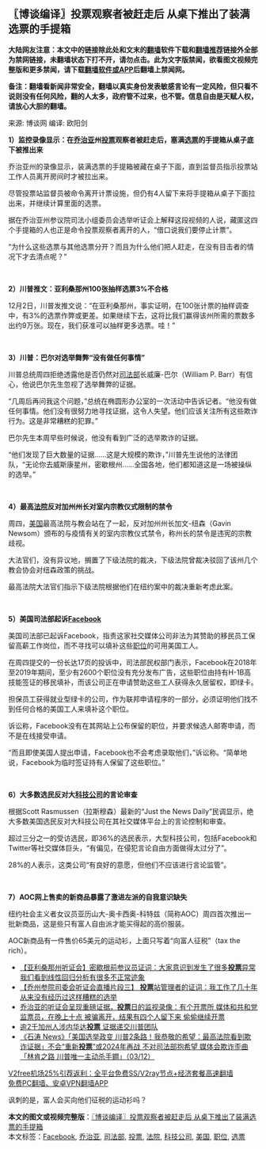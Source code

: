  <h2>〖博谈编译〗投票观察者被赶走后 从桌下推出了装满选票的手提箱</h2> <p class="notice"><b>大陆网友注意：本文中的链接除此处和文末的<a href="https://github.com/bannedbook/fanqiang" >翻墙</a>软件下载和<a href="https://github.com/killgcd/justmysocks/blob/master/README.md">翻墙推荐</a>链接外全部为禁网链接，未翻墙状态下打不开，请勿点击。此为文字版禁闻，欲看图文视频完整版和更多禁闻，请下载<a href="https://github.com/bannedbook/fanqiang">翻墙软件或APP</a>后翻墙上禁闻网。</p><p>备注：翻墙看新闻非常安全，翻墙以真实身份发表敏感言论有一定风险，但只看不说则没有任何风险，翻的人太多，政府管不过来，也不管。信息自由是天赋人权，请放心大胆的翻墙。</b></p>  <div class="entry"> <p>来源:&nbsp;博谈网                      编译:&nbsp;欧阳剑                           </p> <p></p> <p><strong>1）监控录像显示：在<a href="https://www.bannedbook.org/bnews/tag/%E4%B9%94%E6%B2%BB%E4%BA%9A/" class="st_tag internal_tag" rel="tag" title="标签 乔治亚 下的日志">乔治亚</a>州<a href="https://www.bannedbook.org/bnews/tag/%E6%8A%95%E7%A5%A8/" class="st_tag internal_tag" rel="tag" title="标签 投票 下的日志">投票</a>观察者被赶走后，塞满<a href="https://www.bannedbook.org/bnews/tag/%E9%80%89%E7%A5%A8/" class="st_tag internal_tag" rel="tag" title="标签 选票 下的日志">选票</a>的手提箱从桌子底下被推出来</strong></p> <p>乔治亚州的录像显示，装满选票的手提箱被藏在桌子下面，直到监督员指示投票站工作人员离开房间时才被拉出来。</p> <p>尽管投票站监督员被命令离开计票设施，但仍有4人留下来将手提箱从桌子下面拉出来，并继续计算里面的选票。</p> <p>据在乔治亚州参议院司法小组委员会选举听证会上解释这段视频的人说，藏匿这四个手提箱的人也正是命令投票观察者离开的人，“借口说我们要停止计票”。</p> <p>“为什么这些选票与其他选票分开？而且为什么他们把人赶走，在没有目击者的情况下才去清点呢？”</p> <p> </p> <p></p> <p><strong>2）川普推文：亚利桑那州100张抽样选票3%不合格</strong></p> <p>12月2日，川普发推文说：“在亚利桑那州，事实证明，在100张计票的抽样调查中，有3%的选票作弊或更差。如果继续下去，这将比我们赢得该州所需的票数多出约9万张。现在，我们获准可以抽样更多选票。哇！”</p>  <p> </p> <p></p> <p><strong>3）川普：巴尔对选举舞弊“没有做任何事情”</strong></p> <p>川普总统周四拒绝透露他是否仍然对<a href="https://www.bannedbook.org/bnews/tag/%e5%8f%b8%e6%b3%95%e9%83%a8/" class="st_tag internal_tag" rel="tag" title="标签 司法部 下的日志">司法部</a>长威廉-巴尔（William P. Barr）有信心，他说巴尔先生忽视了选举舞弊的证据。</p> <p>“几周后再问我这个问题，”总统在椭圆形办公室的一次活动中告诉记者。“他没有做任何事情。他们没有很努力地寻找证据，这令人失望。他们应该关注所有这些欺诈行为。这是非常糟糕的犯罪。”</p> <p>巴尔先生本周早些时候说，他没有看到广泛的选举欺诈的证据。</p> <p>“他们发现了巨大数量的证据……这是大规模的欺诈，”川普先生说他的法律团队，“无论你去威斯康星州，密歇根州……全国各地，他们都知道这是一场被操纵的选举。”</p> <p> </p> <p></p> <p><strong>4）最高<a href="https://www.bannedbook.org/bnews/tag/%e6%b3%95%e9%99%a2/" class="st_tag internal_tag" rel="tag" title="标签 法院 下的日志">法院</a>反对加州州长对室内宗教仪式限制的禁令</strong></p> <p>周四，<a href="https://www.bannedbook.org/bnews/tag/%e7%be%8e%e5%9b%bd/" class="st_tag internal_tag" rel="tag" title="标签 美国 下的日志">美国</a>最高法院与教会站在了一起，反对加州州长加文-纽森（Gavin Newsom）颁布的与疫情有关的室内宗教仪式禁令，称州长的禁令是违宪的宗教歧视。</p>  <p>大法官们，没有异议地，搁置了下级法院的裁决，下级法院曾裁决驳回了该州几个教会协会对纽森政策的挑战。</p> <p>最高法院大法官们指示下级法院根据他们在纽约案中的裁决重新考虑此案。</p> <p> </p> <p></p> <p><strong>5）美国司法部起诉<a href="https://www.bannedbook.org/bnews/tag/facebook/" class="st_tag internal_tag" rel="tag" title="标签 Facebook 下的日志">Facebook</a></strong></p> <p>美国司法部已起诉Facebook，指责这家社交媒体公司非法为其赞助的移民员工保留高薪工作岗位，而不寻找可以填补这些<a href="https://www.bannedbook.org/bnews/tag/%E8%81%8C%E4%BD%8D/" class="st_tag internal_tag" rel="tag" title="标签 职位 下的日志">职位</a>的可用美国工人。</p> <p>在周四提交的一份长达17页的投诉中，司法部民权部门表示，Facebook在2018年至2019年期间，至少有2600个职位没有充分发布广告，这些职位由持有H-1B高技能签证的移民填补，而该公司正在申请赞助这些工人获得永久居留权，即绿卡。</p> <p>担保员工获得就业型绿卡的公司，作为联邦申请程序的一部分，必须证明他们找不到任何合格的美国工人来填补这个职位。</p> <p>诉讼称，Facebook没有在其网站上公布保留的职位，并要求候选人邮寄申请，而不是在线接受申请。</p> <p>“而且即使美国人提出申请，Facebook也不会考虑录取他们，”诉讼称。“简单地说，Facebook为临时签证持有人保留了这些职位。”</p> <p> </p>  <p></p> <p><strong>6）大多数选民反对大<a href="https://www.bannedbook.org/bnews/tag/%E7%A7%91%E6%8A%80%E5%85%AC%E5%8F%B8/" class="st_tag internal_tag" rel="tag" title="标签 科技公司 下的日志">科技公司</a>的言论审查</strong></p> <p>根据Scott Rasmussen（拉斯穆森）最新的“Just the News Daily”民调显示，绝大多数美国选民反对大科技公司在其社交媒体平台上的言论控制和审查。</p> <p>超过三分之一的受访选民，即36%的选民表示，大型科技公司，包括Facebook和Twitter等社交媒体巨头，“有偏见，在侵犯言论自由方面做得太过分了”。</p> <p>28%的人表示，这类公司“有良好的意愿，但他们不应该进行言论监管”。</p> <p> </p> <p></p> <p><strong>7）AOC网上售卖的新商品暴露了激进左派的自我意识缺失</strong></p> <p>纽约社会主义者女议员亚历山大-奥卡西奥-科特兹（简称AOC）周四首次推出一批新商品，这是些只有富人自由派才能买得起的高价服装。</p> <p>AOC新商品有一件售价65美元的运动衫，上面只写着“向富人征税”（tax the rich）。</p> <ul class='op-related-articles' title='相关阅读'> <li><a href='https://www.bannedbook.org/bnews/bannedvideo/20201204/1441723.html' target='_blank'>【亚利桑那州听证会】密歇根前参议员证词：大家意识到发生了很多<b>投票</b>异常 我们看到线性回归分析有很多不正常迹象</a></li> <li><a href='https://www.bannedbook.org/bnews/bannedvideo/20201204/1441696.html' target='_blank'>【乔州参院司委会听证会直播片段三】 <b>投票</b>站管理者的证词：我工作了几十年 从来没有经历过这样糟糕的选举</a></li> <li><a href='https://www.bannedbook.org/bnews/bannedvideo/20201204/1441671.html' target='_blank'>乔治亚的听证会呈现重磅证据，<b>投票</b>日的监视录像：有个开票所 媒体和共和党监票员，在晚上十点 被骗离开，结果有四个人留下来 偷偷继续开票</a></li> <li><a href='https://www.bannedbook.org/bnews/bannedvideo/20201204/1441625.html' target='_blank'>逾2千加州人涉内华达<b>投票</b> 证据递交川普团队</a></li> <li><a href='https://www.bannedbook.org/bnews/bannedvideo/20201204/1441617.html' target='_blank'>《石涛 News》「美国选举政变 川普2条路！我恭敬的希望：最高法院看到欺诈证据」不会“重新<b>投票</b>”或2024年再战 不对司法部抱希望 媒体会欺诈歪曲「林肯之路 川普唯一主动杀手鐧」（03/12）</a></li> </ul> <p class="texttj"> <a href="https://github.com/bannedbook/fanqiang/wiki/V2ray%E6%9C%BA%E5%9C%BA" target="_blank">V2free机场25%引荐返利：全平台免费SS/V2ray节点+经济套餐高速翻墙</a><br/> <a href="https://github.com/bannedbook/fanqiang/wiki/%E7%A6%81%E9%97%BB%E7%BD%91%E5%AE%89%E5%8D%93%E7%BF%BB%E5%A2%99%E6%96%B0%E9%97%BBAPP" target="_blank">免费PC翻墙、安卓VPN翻墙APP</a></p><p>讽刺的是，富人会买向他们征税的运动衫吗？</p> <a name='sharetosocial'></a>       <div><b>本文的图文或视频完整版</b>：<a href='https://www.bannedbook.org/bnews/cbnews/20201204/1441748.html'>〖博谈编译〗投票观察者被赶走后 从桌下推出了装满选票的手提箱</a></div>  </div><!--END ENTRY--> <div class="postfooter"> <div>本文标签：<a href="https://www.bannedbook.org/bnews/tag/facebook/" rel="tag">Facebook</a>, <a href="https://www.bannedbook.org/bnews/tag/%E4%B9%94%E6%B2%BB%E4%BA%9A/" rel="tag">乔治亚</a>, <a href="https://www.bannedbook.org/bnews/tag/%e5%8f%b8%e6%b3%95%e9%83%a8/" rel="tag">司法部</a>, <a href="https://www.bannedbook.org/bnews/tag/%E6%8A%95%E7%A5%A8/" rel="tag">投票</a>, <a href="https://www.bannedbook.org/bnews/tag/%e6%b3%95%e9%99%a2/" rel="tag">法院</a>, <a href="https://www.bannedbook.org/bnews/tag/%E7%A7%91%E6%8A%80%E5%85%AC%E5%8F%B8/" rel="tag">科技公司</a>, <a href="https://www.bannedbook.org/bnews/tag/%e7%be%8e%e5%9b%bd/" rel="tag">美国</a>, <a href="https://www.bannedbook.org/bnews/tag/%E8%81%8C%E4%BD%8D/" rel="tag">职位</a>, <a href="https://www.bannedbook.org/bnews/tag/%E9%80%89%E7%A5%A8/" rel="tag">选票</a></div>  </div><!--END POSTFOOTER--> 